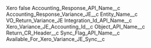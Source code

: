 <?xml version="1.0" encoding="UTF-8"?>
<CustomMetadata xmlns="http://soap.sforce.com/2006/04/metadata" xmlns:xsi="http://www.w3.org/2001/XMLSchema-instance" xmlns:xsd="http://www.w3.org/2001/XMLSchema">
    <label>Xero</label>
    <protected>false</protected>
    <values>
        <field>Accounting_Response_API_Name__c</field>
        <value xsi:type="xsd:string">Accounting_Response_Variance_JE__c</value>
    </values>
    <values>
        <field>Entity_Name__c</field>
        <value xsi:type="xsd:string">VO_Return_Variance_JE</value>
    </values>
    <values>
        <field>Integration_Id_API_Name__c</field>
        <value xsi:type="xsd:string">Xero_Variance_JE_Accounting_Id__c</value>
    </values>
    <values>
        <field>Object_API_Name__c</field>
        <value xsi:type="xsd:string">Return_CR_Header__c</value>
    </values>
    <values>
        <field>Sync_Flag_API_Name__c</field>
        <value xsi:type="xsd:string">Available_For_Xero_Variance_JE_Sync__c</value>
    </values>
</CustomMetadata>
